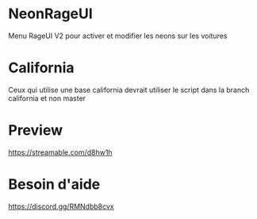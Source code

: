 # NeonRageUI
Menu RageUI V2 pour activer et modifier les neons sur les voitures

# California
Ceux qui utilise une base california devrait utiliser le script dans la branch california et non master

# Preview
https://streamable.com/d8hw1h

# Besoin d'aide 
https://discord.gg/RMNdbb8cvx
